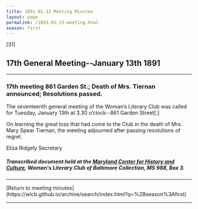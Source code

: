 ```yaml
---
title: 1891-01-13 Meeting Minutes
layout: page
permalink: /1891-01-13-meeting.html
season: first
---
```


<style>
    #maincontent{
        font-size:1.4em;
    }
</style>
[31]

## 17th General Meeting--January 13th 1891
<hr>

### 17th meeting 861 Garden St.; Death of Mrs. Tiernan announced; Resolutions passed.

The seventeenth general meeting of the Woman’s Literary Club was called for Tuesday, January 13th at 3.30 o’clock--861 Garden Street[.]

On learning the great loss that had come to the Club in the death of Mrs. Mary Spear Tiernan, the meeting adjourned after passing resolutions of regret.

Eliza Ridgely
Secretary

##### Transcribed document held at the [Maryland Center for History and Culture](http://mdhs.org/), Woman's Literary Club of Baltimore Collection, MS 988, Box 3. 

<hr>
[Return to meeting minutes](https://wlcb.github.io/archive/search/index.html?q=%2Bseason%3Afirst)
<hr>